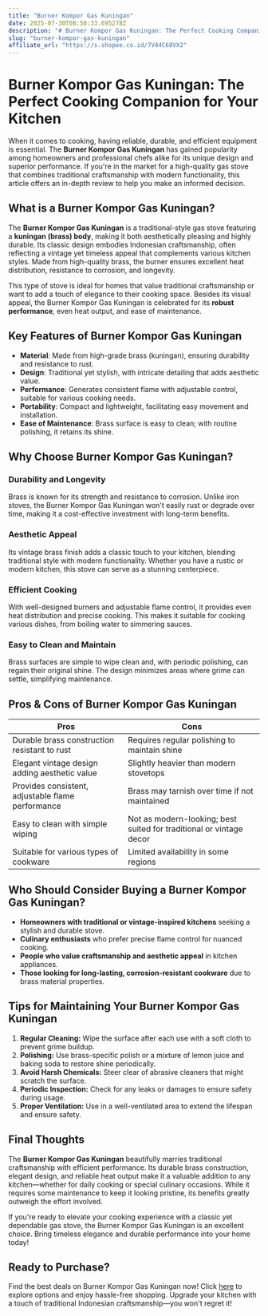 ```yaml
---
title: "Burner Kompor Gas Kuningan"
date: 2025-07-30T08:50:33.695278Z
description: "# Burner Kompor Gas Kuningan: The Perfect Cooking Companion for Your Kitchen..."
slug: "burner-kompor-gas-kuningan"
affiliate_url: "https://s.shopee.co.id/7V44C68VX2"
---
```

# Burner Kompor Gas Kuningan: The Perfect Cooking Companion for Your Kitchen

When it comes to cooking, having reliable, durable, and efficient equipment is essential. The **Burner Kompor Gas Kuningan** has gained popularity among homeowners and professional chefs alike for its unique design and superior performance. If you're in the market for a high-quality gas stove that combines traditional craftsmanship with modern functionality, this article offers an in-depth review to help you make an informed decision.

## What is a Burner Kompor Gas Kuningan?

The **Burner Kompor Gas Kuningan** is a traditional-style gas stove featuring a **kuningan (brass) body**, making it both aesthetically pleasing and highly durable. Its classic design embodies Indonesian craftsmanship, often reflecting a vintage yet timeless appeal that complements various kitchen styles. Made from high-quality brass, the burner ensures excellent heat distribution, resistance to corrosion, and longevity.

This type of stove is ideal for homes that value traditional craftsmanship or want to add a touch of elegance to their cooking space. Besides its visual appeal, the Burner Kompor Gas Kuningan is celebrated for its **robust performance**, even heat output, and ease of maintenance.

## Key Features of Burner Kompor Gas Kuningan

- **Material**: Made from high-grade brass (kuningan), ensuring durability and resistance to rust.
- **Design**: Traditional yet stylish, with intricate detailing that adds aesthetic value.
- **Performance**: Generates consistent flame with adjustable control, suitable for various cooking needs.
- **Portability**: Compact and lightweight, facilitating easy movement and installation.
- **Ease of Maintenance**: Brass surface is easy to clean; with routine polishing, it retains its shine.

## Why Choose Burner Kompor Gas Kuningan?

### Durability and Longevity

Brass is known for its strength and resistance to corrosion. Unlike iron stoves, the Burner Kompor Gas Kuningan won't easily rust or degrade over time, making it a cost-effective investment with long-term benefits.

### Aesthetic Appeal

Its vintage brass finish adds a classic touch to your kitchen, blending traditional style with modern functionality. Whether you have a rustic or modern kitchen, this stove can serve as a stunning centerpiece.

### Efficient Cooking

With well-designed burners and adjustable flame control, it provides even heat distribution and precise cooking. This makes it suitable for cooking various dishes, from boiling water to simmering sauces.

### Easy to Clean and Maintain

Brass surfaces are simple to wipe clean and, with periodic polishing, can regain their original shine. The design minimizes areas where grime can settle, simplifying maintenance.

## Pros & Cons of Burner Kompor Gas Kuningan

| **Pros**                                              | **Cons**                                               |
|--------------------------------------------------------|--------------------------------------------------------|
| Durable brass construction resistant to rust        | Requires regular polishing to maintain shine        |
| Elegant vintage design adding aesthetic value       | Slightly heavier than modern stovetops               |
| Provides consistent, adjustable flame performance   | Brass may tarnish over time if not maintained       |
| Easy to clean with simple wiping                     | Not as modern-looking; best suited for traditional or vintage decor |
| Suitable for various types of cookware               | Limited availability in some regions                |

## Who Should Consider Buying a Burner Kompor Gas Kuningan?

- **Homeowners with traditional or vintage-inspired kitchens** seeking a stylish and durable stove.
- **Culinary enthusiasts** who prefer precise flame control for nuanced cooking.
- **People who value craftsmanship and aesthetic appeal** in kitchen appliances.
- **Those looking for long-lasting, corrosion-resistant cookware** due to brass material properties.

## Tips for Maintaining Your Burner Kompor Gas Kuningan

1. **Regular Cleaning:** Wipe the surface after each use with a soft cloth to prevent grime buildup.
2. **Polishing:** Use brass-specific polish or a mixture of lemon juice and baking soda to restore shine periodically.
3. **Avoid Harsh Chemicals:** Steer clear of abrasive cleaners that might scratch the surface.
4. **Periodic Inspection:** Check for any leaks or damages to ensure safety during usage.
5. **Proper Ventilation:** Use in a well-ventilated area to extend the lifespan and ensure safety.

## Final Thoughts

The **Burner Kompor Gas Kuningan** beautifully marries traditional craftsmanship with efficient performance. Its durable brass construction, elegant design, and reliable heat output make it a valuable addition to any kitchen—whether for daily cooking or special culinary occasions. While it requires some maintenance to keep it looking pristine, its benefits greatly outweigh the effort involved.

If you're ready to elevate your cooking experience with a classic yet dependable gas stove, the Burner Kompor Gas Kuningan is an excellent choice. Bring timeless elegance and durable performance into your home today!

## Ready to Purchase?

Find the best deals on Burner Kompor Gas Kuningan now! Click [here](https://s.shopee.co.id/7V44C68VX2) to explore options and enjoy hassle-free shopping. Upgrade your kitchen with a touch of traditional Indonesian craftsmanship—you won't regret it!